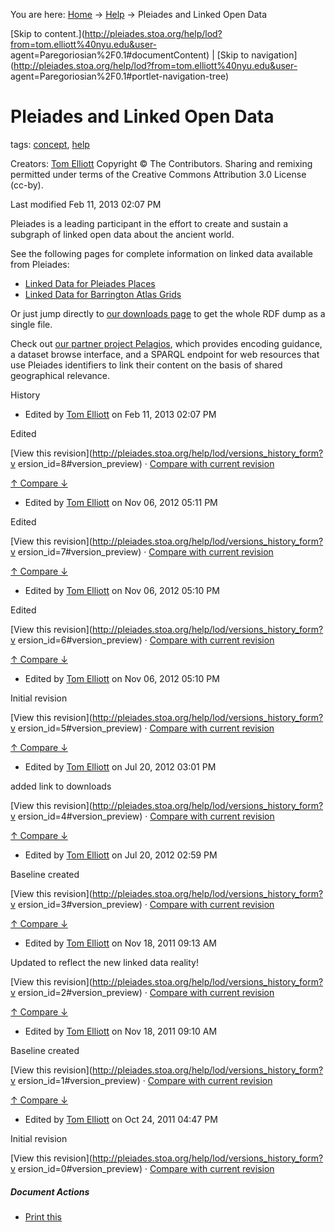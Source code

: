 You are here: [Home](http://pleiades.stoa.org/home) →
[Help](http://pleiades.stoa.org/help) →  Pleiades and Linked Open Data

[Skip to
content.](http://pleiades.stoa.org/help/lod?from=tom.elliott%40nyu.edu&user-
agent=Paregoriosian%2F0.1#documentContent) | [Skip to
navigation](http://pleiades.stoa.org/help/lod?from=tom.elliott%40nyu.edu&user-
agent=Paregoriosian%2F0.1#portlet-navigation-tree)

#  Pleiades and Linked Open Data

tags:  [concept](http://pleiades.stoa.org/search?Subject%3Alist=concept),
[help](http://pleiades.stoa.org/search?Subject%3Alist=help)

Creators: [Tom Elliott](/author/thomase) Copyright © The Contributors. Sharing
and remixing permitted under terms of the Creative Commons Attribution 3.0
License (cc-by).

Last modified  Feb 11, 2013 02:07 PM

Pleiades is a leading participant in the effort to create and sustain a
subgraph of linked open data about the ancient world.

See the following pages for complete information on linked data available from
Pleiades:

  * [Linked Data for Pleiades Places](../Members/sgillies/news-items/linked-data-for-pleiades-places "Linked Data for Pleiades Places" )
  * [Linked Data for Barrington Atlas Grids](../Members/sgillies/news-items/linked-data-for-barrington-atlas-grids "Linked Data for Barrington Atlas Grids" )

Or just jump directly to [our downloads page](../downloads) to get the whole
RDF dump as a single file.

Check out [our partner project Pelagios](../docs/using-our-data/pelagios),
which provides encoding guidance, a dataset browse interface, and a SPARQL
endpoint for web resources that use Pleiades identifiers to link their content
on the basis of shared geographical relevance.

History

    

  * Edited by [Tom Elliott](http://pleiades.stoa.org/author/thomase) on Feb 11, 2013 02:07 PM 

Edited

[View this revision](http://pleiades.stoa.org/help/lod/versions_history_form?v
ersion_id=8#version_preview) · [Compare with current
revision](http://pleiades.stoa.org/help/lod/@@history?one=current&two=8)

[ ↑ Compare ↓ ](http://pleiades.stoa.org/help/lod/@@history?one=8&two=7
"Compare with previous revision" )

  * Edited by [Tom Elliott](http://pleiades.stoa.org/author/thomase) on Nov 06, 2012 05:11 PM 

Edited

[View this revision](http://pleiades.stoa.org/help/lod/versions_history_form?v
ersion_id=7#version_preview) · [Compare with current
revision](http://pleiades.stoa.org/help/lod/@@history?one=current&two=7)

[ ↑ Compare ↓ ](http://pleiades.stoa.org/help/lod/@@history?one=7&two=6
"Compare with previous revision" )

  * Edited by [Tom Elliott](http://pleiades.stoa.org/author/thomase) on Nov 06, 2012 05:10 PM 

Edited

[View this revision](http://pleiades.stoa.org/help/lod/versions_history_form?v
ersion_id=6#version_preview) · [Compare with current
revision](http://pleiades.stoa.org/help/lod/@@history?one=current&two=6)

[ ↑ Compare ↓ ](http://pleiades.stoa.org/help/lod/@@history?one=6&two=5
"Compare with previous revision" )

  * Edited by [Tom Elliott](http://pleiades.stoa.org/author/thomase) on Nov 06, 2012 05:10 PM 

Initial revision

[View this revision](http://pleiades.stoa.org/help/lod/versions_history_form?v
ersion_id=5#version_preview) · [Compare with current
revision](http://pleiades.stoa.org/help/lod/@@history?one=current&two=5)

[ ↑ Compare ↓ ](http://pleiades.stoa.org/help/lod/@@history?one=5&two=4
"Compare with previous revision" )

  * Edited by [Tom Elliott](http://pleiades.stoa.org/author/thomase) on Jul 20, 2012 03:01 PM 

added link to downloads

[View this revision](http://pleiades.stoa.org/help/lod/versions_history_form?v
ersion_id=4#version_preview) · [Compare with current
revision](http://pleiades.stoa.org/help/lod/@@history?one=current&two=4)

[ ↑ Compare ↓ ](http://pleiades.stoa.org/help/lod/@@history?one=4&two=3
"Compare with previous revision" )

  * Edited by [Tom Elliott](http://pleiades.stoa.org/author/thomase) on Jul 20, 2012 02:59 PM 

Baseline created

[View this revision](http://pleiades.stoa.org/help/lod/versions_history_form?v
ersion_id=3#version_preview) · [Compare with current
revision](http://pleiades.stoa.org/help/lod/@@history?one=current&two=3)

[ ↑ Compare ↓ ](http://pleiades.stoa.org/help/lod/@@history?one=3&two=2
"Compare with previous revision" )

  * Edited by [Tom Elliott](http://pleiades.stoa.org/author/thomase) on Nov 18, 2011 09:13 AM 

Updated to reflect the new linked data reality!

[View this revision](http://pleiades.stoa.org/help/lod/versions_history_form?v
ersion_id=2#version_preview) · [Compare with current
revision](http://pleiades.stoa.org/help/lod/@@history?one=current&two=2)

[ ↑ Compare ↓ ](http://pleiades.stoa.org/help/lod/@@history?one=2&two=1
"Compare with previous revision" )

  * Edited by [Tom Elliott](http://pleiades.stoa.org/author/thomase) on Nov 18, 2011 09:10 AM 

Baseline created

[View this revision](http://pleiades.stoa.org/help/lod/versions_history_form?v
ersion_id=1#version_preview) · [Compare with current
revision](http://pleiades.stoa.org/help/lod/@@history?one=current&two=1)

[ ↑ Compare ↓ ](http://pleiades.stoa.org/help/lod/@@history?one=1&two=0
"Compare with previous revision" )

  * Edited by [Tom Elliott](http://pleiades.stoa.org/author/thomase) on Oct 24, 2011 04:47 PM 

Initial revision

[View this revision](http://pleiades.stoa.org/help/lod/versions_history_form?v
ersion_id=0#version_preview) · [Compare with current
revision](http://pleiades.stoa.org/help/lod/@@history?one=current&two=0)

##### Document Actions

  * [Print this](javascript:this.print\(\); "" )

